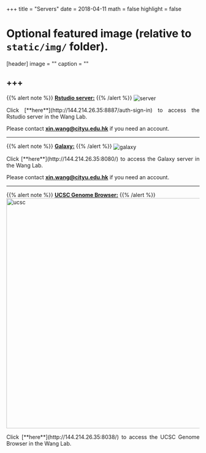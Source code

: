 +++
title = "Servers"
date = 2018-04-11
math = false
highlight = false

# Optional featured image (relative to `static/img/` folder).
[header]
image = ""
caption = ""

+++
---
{{% alert note %}}
[**Rstudio server:**](http://144.214.26.35:8887/auth-sign-in)
{{% /alert %}}
<img src="/img/server/rstudioserver.png" alt="server" align="center">
<p align="justify">Click [**here**](http://144.214.26.35:8887/auth-sign-in) to access the Rstudio server in the Wang Lab. 

Please contact **xin.wang@cityu.edu.hk** if you need an account.

---
{{% alert note %}}
[**Galaxy:**](http://144.214.26.35:8080/)
{{% /alert %}}
<img src="/img/server/galaxy.png" alt="galaxy" align="center">
<p align="justify">Click [**here**](http://144.214.26.35:8080/) to access the Galaxy server in the Wang Lab. 

Please contact **xin.wang@cityu.edu.hk** if you need an account.

---
{{% alert note %}}
[**UCSC Genome Browser:**](http://144.214.26.35:8038/)
{{% /alert %}}
<img src="/img/server/ucsc.png"  height=600 width=600 alt="ucsc" align="center">
<p align="justify">Click [**here**](http://144.214.26.35:8038/) to access the UCSC Genome Browser in the Wang Lab. 


